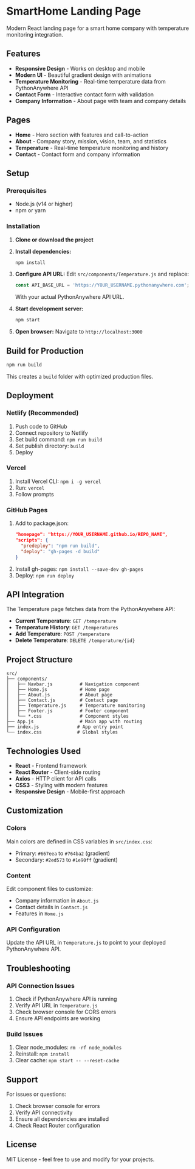 # SmartHome Landing Page

Modern React landing page for a smart home company with temperature monitoring integration.

## Features

- **Responsive Design** - Works on desktop and mobile
- **Modern UI** - Beautiful gradient design with animations
- **Temperature Monitoring** - Real-time temperature data from PythonAnywhere API
- **Contact Form** - Interactive contact form with validation
- **Company Information** - About page with team and company details

## Pages

- **Home** - Hero section with features and call-to-action
- **About** - Company story, mission, vision, team, and statistics
- **Temperature** - Real-time temperature monitoring and history
- **Contact** - Contact form and company information

## Setup

### Prerequisites
- Node.js (v14 or higher)
- npm or yarn

### Installation

1. **Clone or download the project**
2. **Install dependencies:**
   ```bash
   npm install
   ```

3. **Configure API URL:**
   Edit `src/components/Temperature.js` and replace:
   ```javascript
   const API_BASE_URL = 'https://YOUR_USERNAME.pythonanywhere.com';
   ```
   With your actual PythonAnywhere API URL.

4. **Start development server:**
   ```bash
   npm start
   ```

5. **Open browser:**
   Navigate to `http://localhost:3000`

## Build for Production

```bash
npm run build
```

This creates a `build` folder with optimized production files.

## Deployment

### Netlify (Recommended)
1. Push code to GitHub
2. Connect repository to Netlify
3. Set build command: `npm run build`
4. Set publish directory: `build`
5. Deploy

### Vercel
1. Install Vercel CLI: `npm i -g vercel`
2. Run: `vercel`
3. Follow prompts

### GitHub Pages
1. Add to package.json:
   ```json
   "homepage": "https://YOUR_USERNAME.github.io/REPO_NAME",
   "scripts": {
     "predeploy": "npm run build",
     "deploy": "gh-pages -d build"
   }
   ```
2. Install gh-pages: `npm install --save-dev gh-pages`
3. Deploy: `npm run deploy`

## API Integration

The Temperature page fetches data from the PythonAnywhere API:

- **Current Temperature**: `GET /temperature`
- **Temperature History**: `GET /temperatures`
- **Add Temperature**: `POST /temperature`
- **Delete Temperature**: `DELETE /temperature/{id}`

## Project Structure

```
src/
├── components/
│   ├── Navbar.js          # Navigation component
│   ├── Home.js            # Home page
│   ├── About.js           # About page
│   ├── Contact.js         # Contact page
│   ├── Temperature.js     # Temperature monitoring
│   ├── Footer.js          # Footer component
│   └── *.css              # Component styles
├── App.js                 # Main app with routing
├── index.js              # App entry point
└── index.css             # Global styles
```

## Technologies Used

- **React** - Frontend framework
- **React Router** - Client-side routing
- **Axios** - HTTP client for API calls
- **CSS3** - Styling with modern features
- **Responsive Design** - Mobile-first approach

## Customization

### Colors
Main colors are defined in CSS variables in `src/index.css`:
- Primary: `#667eea` to `#764ba2` (gradient)
- Secondary: `#2ed573` to `#1e90ff` (gradient)

### Content
Edit component files to customize:
- Company information in `About.js`
- Contact details in `Contact.js`
- Features in `Home.js`

### API Configuration
Update the API URL in `Temperature.js` to point to your deployed PythonAnywhere API.

## Troubleshooting

### API Connection Issues
1. Check if PythonAnywhere API is running
2. Verify API URL in `Temperature.js`
3. Check browser console for CORS errors
4. Ensure API endpoints are working

### Build Issues
1. Clear node_modules: `rm -rf node_modules`
2. Reinstall: `npm install`
3. Clear cache: `npm start -- --reset-cache`

## Support

For issues or questions:
1. Check browser console for errors
2. Verify API connectivity
3. Ensure all dependencies are installed
4. Check React Router configuration

## License

MIT License - feel free to use and modify for your projects. 